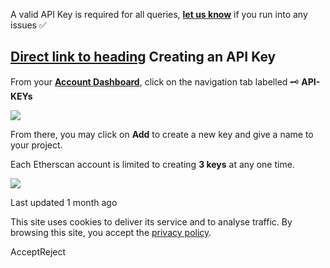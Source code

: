 A valid API Key is required for all queries, [**let us know**](https://docs.etherscan.io/support/getting-help) if you run into any issues ✅

## [Direct link to heading](https://docs.etherscan.io/etherscan-v2/getting-started/viewing-api-usage-statistics\#creating-an-api-key)    Creating an API Key

From your [**Account Dashboard**](https://etherscan.io/myaccount), click on the navigation tab labelled 🗝️ **API-KEYs**

![](https://docs.etherscan.io/~gitbook/image?url=https%3A%2F%2F2695072255-files.gitbook.io%2F%7E%2Ffiles%2Fv0%2Fb%2Fgitbook-x-prod.appspot.com%2Fo%2Fspaces%252Fsg8e76TOnPYfHTGZoQl0%252Fuploads%252FG5KPG05qPpE1UvLsNzmn%252Fimage.png%3Falt%3Dmedia%26token%3Dc777e809-ed53-4391-b57e-7255750bc90f&width=768&dpr=4&quality=100&sign=893d466d&sv=2)

From there, you may click on **Add** to create a new key and give a name to your project.

Each Etherscan account is limited to creating **3 keys** at any one time.

![](https://docs.etherscan.io/~gitbook/image?url=https%3A%2F%2F2695072255-files.gitbook.io%2F%7E%2Ffiles%2Fv0%2Fb%2Fgitbook-x-prod.appspot.com%2Fo%2Fspaces%252Fsg8e76TOnPYfHTGZoQl0%252Fuploads%252Fhp7lBwaKj0qIbkkvSFGk%252Fimage.png%3Falt%3Dmedia%26token%3Df381815f-c15a-4c37-99e6-e0db8a42a263&width=768&dpr=4&quality=100&sign=9dd3d563&sv=2)

Last updated 1 month ago

This site uses cookies to deliver its service and to analyse traffic. By browsing this site, you accept the [privacy policy](https://policies.gitbook.com/privacy/cookies).

AcceptReject